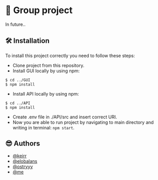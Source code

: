 # 📜 Group project
In future..

## 🛠 Installation
To install this project correctly you need to follow these steps:
* Clone project from this repository.
* Install GUI locally by using npm:
```
$ cd ../GUI
$ npm install
```
* Install API locally by using npm:
```
$ cd ../API
$ npm install
```
* Create .env file in ./API/src and insert correct URI.
* Now you are able to run project by navigating to main directory and writing in terminal: `npm start`. 

## 😎 Authors
- [@keirr](https://github.com/keirrr)
- [@elobalans](https://github.com/EloBalans)
- [@ostryyy](https://github.com/Ostryyy)
- [@me](https://github.com/danielpaluch)
